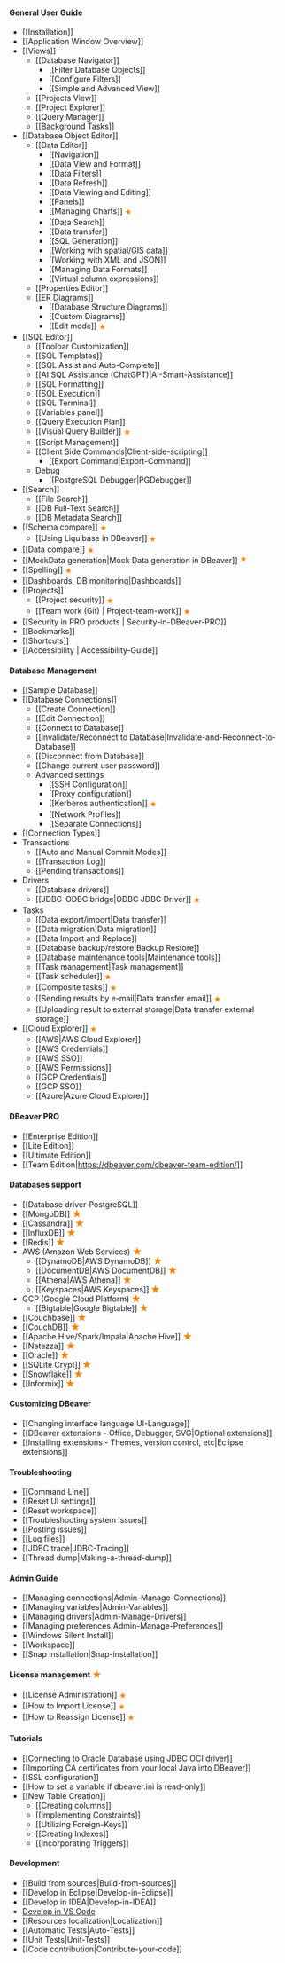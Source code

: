 #### General User Guide
- [[Installation]]
- [[Application Window Overview]]
- [[Views]]
  - [[Database Navigator]]
    - [[Filter Database Objects]]
    - [[Configure Filters]]
    - [[Simple and Advanced View]]
  - [[Projects View]]
  - [[Project Explorer]]
  - [[Query Manager]]
  - [[Background Tasks]]
- [[Database Object Editor]]
  - [[Data Editor]]
    - [[Navigation]]
    - [[Data View and Format]]
    - [[Data Filters]]
    - [[Data Refresh]]
    - [[Data Viewing and Editing]]
    - [[Panels]]
    - [[Managing Charts]] <img src="images/commercial.png" align="top" vspace="4"/>
    - [[Data Search]]
    - [[Data transfer]]
    - [[SQL Generation]]
    - [[Working with spatial/GIS data]]
    - [[Working with XML and JSON]]
    - [[Managing Data Formats]]
    - [[Virtual column expressions]]
  - [[Properties Editor]]
  - [[ER Diagrams]]
    - [[Database Structure Diagrams]]
    - [[Custom Diagrams]]
    - [[Edit mode]] <img src="images/commercial.png" vspace="4" align="top"/>
- [[SQL Editor]]
  - [[Toolbar Customization]]
  - [[SQL Templates]]
  - [[SQL Assist and Auto-Complete]]
  - [[AI SQL Assistance (ChatGPT)|AI-Smart-Assistance]]
  - [[SQL Formatting]]
  - [[SQL Execution]]
  - [[SQL Terminal]]
  - [[Variables panel]]
  - [[Query Execution Plan]]
  - [[Visual Query Builder]] <img src="images/commercial.png" vspace="4" align="top"/>
  - [[Script Management]]
  - [[Client Side Commands|Client-side-scripting]]
    - [[Export Command|Export-Command]]
  - Debug
    - [[PostgreSQL Debugger|PGDebugger]]
- [[Search]]
  - [[File Search]]
  - [[DB Full-Text Search]]
  - [[DB Metadata Search]]
- [[Schema compare]] <img src="images/commercial.png" vspace="4" align="top"/>
  - [[Using Liquibase in DBeaver]] <img src="images/commercial.png" vspace="4" align="top"/>
- [[Data compare]] <img src="images/commercial.png" vspace="4" align="top"/>
- [[MockData generation|Mock Data generation in DBeaver]] <img src="images/commercial.png" vspace="0" vspace="4" align="top"/>
- [[Spelling]] <img src="images/commercial.png" vspace="4" align="top"/>
- [[Dashboards, DB monitoring|Dashboards]]
- [[Projects]]
  - [[Project security]] <img src="images/commercial.png" vspace="4" align="top"/>
  - [[Team work (Git) | Project-team-work]] <img src="images/commercial.png" vspace="4" align="top"/>
- [[Security in PRO products | Security-in-DBeaver-PRO]]
- [[Bookmarks]]
- [[Shortcuts]]
- [[Accessibility | Accessibility-Guide]]

#### Database Management
- [[Sample Database]]
- [[Database Connections]]
  - [[Create Connection]]
  - [[Edit Connection]]
  - [[Connect to Database]]
  - [[Invalidate/Reconnect to Database|Invalidate-and-Reconnect-to-Database]]
  - [[Disconnect from Database]]
  - [[Change current user password]]
  - Advanced settings
    - [[SSH Configuration]]
    - [[Proxy configuration]]
    - [[Kerberos authentication]] <img src="images/commercial.png" vspace="4" align="top"/>
    - [[Network Profiles]]
    - [[Separate Connections]] <!--CMD:SKIP-->
- [[Connection Types]]
- Transactions
  - [[Auto and Manual Commit Modes]]
  - [[Transaction Log]]
  - [[Pending transactions]]
- Drivers
  - [[Database drivers]]
  - [[JDBC-ODBC bridge|ODBC JDBC Driver]] <img src="images/commercial.png" vspace="4" align="top"/>
- Tasks
  - [[Data export/import|Data transfer]]
  - [[Data migration|Data migration]]
  - [[Data Import and Replace]]
  - [[Database backup/restore|Backup Restore]]
  - [[Database maintenance tools|Maintenance tools]]
  - [[Task management|Task management]]
  - [[Task scheduler]] <img src="images/commercial.png" vspace="4" align="top"/>
  - [[Composite tasks]] <img src="images/commercial.png" vspace="4" align="top"/>
  - [[Sending results by e-mail|Data transfer email]] <img src="images/commercial.png" vspace="4" align="top"/>
  - [[Uploading result to external storage|Data transfer external storage]]
- [[Cloud Explorer]] <img src="images/commercial.png" vspace="4" align="top"/>
  - [[AWS|AWS Cloud Explorer]]
  - [[AWS Credentials]]
  - [[AWS SSO]]
  - [[AWS Permissions]]
  - [[GCP Credentials]]
  - [[GCP SSO]]
  - [[Azure|Azure Cloud Explorer]]

#### DBeaver PRO
- [[Enterprise Edition]]
- [[Lite Edition]] <!--CMD:SKIP-->
- [[Ultimate Edition]] <!--CMD:SKIP-->
- [[Team Edition|https://dbeaver.com/dbeaver-team-edition/]] <!--CMD:SKIP-->

#### Databases support
- [[Database driver‐PostgreSQL]]
- [[MongoDB]] <img src="images/commercial_big.png" align="top" height="16">
- [[Cassandra]] <img src="images/commercial_big.png" align="top" height="16">
- [[InfluxDB]] <img src="images/commercial_big.png" align="top" height="16">
- [[Redis]] <img src="images/commercial_big.png" align="top" height="16">
- AWS (Amazon Web Services) <img src="images/commercial_big.png" align="top" height="16">
  - [[DynamoDB|AWS DynamoDB]] <img src="images/commercial_big.png" align="top" height="16">
  - [[DocumentDB|AWS DocumentDB]] <img src="images/commercial_big.png" align="top" height="16">
  - [[Athena|AWS Athena]] <img src="images/commercial_big.png" align="top" height="16">
  - [[Keyspaces|AWS Keyspaces]] <img src="images/commercial_big.png" align="top" height="16">
- GCP (Google Cloud Platform) <img src="images/commercial_big.png" align="top" height="16">
  - [[Bigtable|Google Bigtable]] <img src="images/commercial_big.png" align="top" height="16">
- [[Couchbase]] <img src="images/commercial_big.png" align="top" height="16">
- [[CouchDB]] <img src="images/commercial_big.png" align="top" height="16">
- [[Apache Hive/Spark/Impala|Apache Hive]] <img src="images/commercial_big.png" align="top" height="16">
- [[Netezza]] <img src="images/commercial_big.png" align="top" height="16">
- [[Oracle]] <img src="images/commercial_big.png" align="top" height="16">
- [[SQLite Crypt]] <img src="images/commercial_big.png" align="top" height="16">
- [[Snowflake]] <img src="images/commercial_big.png" align="top" height="16">
- [[Informix]] <img src="images/commercial_big.png" align="top" height="16">

#### Customizing DBeaver
- [[Changing interface language|UI-Language]]
- [[DBeaver extensions - Office, Debugger, SVG|Optional extensions]] <!--CMD:SKIP-->
- [[Installing extensions - Themes, version control, etc|Eclipse extensions]]

#### Troubleshooting
- [[Command Line]]
- [[Reset UI settings]]
- [[Reset workspace]]
- [[Troubleshooting system issues]]
- [[Posting issues]]
- [[Log files]]
- [[JDBC trace|JDBC-Tracing]]
- [[Thread dump|Making-a-thread-dump]]

#### Admin Guide
- [[Managing connections|Admin-Manage-Connections]]
- [[Managing variables|Admin-Variables]]
- [[Managing drivers|Admin-Manage-Drivers]]
- [[Managing preferences|Admin-Manage-Preferences]]
- [[Windows Silent Install]]
- [[Workspace]] <!--CMD:SKIP-->
- [[Snap installation|Snap-installation]] <!--CMD:SKIP-->

#### License management <img src="images/commercial_big.png" align="top" height="16">
- [[License Administration]] <img src="images/commercial.png" vspace="4" align="top"/>
- [[How to Import License]] <img src="images/commercial.png" vspace="4" align="top"/>
- [[How to Reassign License]] <img src="images/commercial.png" vspace="4" align="top"/>

#### Tutorials
- [[Connecting to Oracle Database using JDBC OCI driver]]
- [[Importing CA certificates from your local Java into DBeaver]]
- [[SSL configuration]]
- [[How to set a variable if dbeaver.ini is read-only]]
- [[New Table Creation]]
  - [[Creating columns]]
  - [[Implementing Constraints]]
  - [[Utilizing Foreign-Keys]]
  - [[Creating Indexes]]
  - [[Incorporating Triggers]]

#### Development <!--CMD:SKIP-->
- [[Build from sources|Build-from-sources]] <!--CMD:SKIP-->
- [[Develop in Eclipse|Develop-in-Eclipse]] <!--CMD:SKIP-->
- [[Develop in IDEA|Develop-in-IDEA]] <!--CMD:SKIP-->
- [Develop in VS Code](https://github.com/dbeaver/dbeaver-workspace-vscode) <!--CMD:SKIP-->
- [[Resources localization|Localization]] <!--CMD:SKIP-->
- [[Automatic Tests|Auto-Tests]] <!--CMD:SKIP-->
- [[Unit Tests|Unit-Tests]] <!--CMD:SKIP-->
- [[Code contribution|Contribute-your-code]] <!--CMD:SKIP-->
